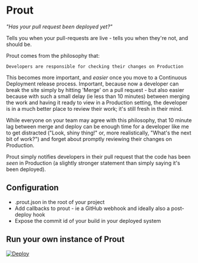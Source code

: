 Prout
=====

_"Has your pull request been deployed yet?"_

Tells you when your pull-requests are live - tells you when they're not, and should be.

Prout comes from the philosophy that:

    Developers are responsible for checking their changes on Production

This becomes more important, and _easier_ once you move to a Continuous Deployment
release process. Important, because now a developer can break the site simply by
hitting 'Merge' on a pull request - but also easier because with such a small delay
(ie less than 10 minutes) between merging the work and having it ready to view in a
Production setting, the developer is in a much better place to review their work;
it's still fresh in their mind.

While everyone on your team may agree with this philosophy, that 10 minute lag
between merge and deploy can be enough time for a developer like me to get distracted
("Look, shiny thing!" or, more realistically, "What's the next bit of work?") and
forget about promptly reviewing their changes on Production.

Prout simply notifies developers in their pull request that the code has been _seen_
in Production (a slightly stronger statement than simply saying it's been deployed).


Configuration
-------------

* .prout.json in the root of your project
* Add callbacks to prout - ie a GitHub webhook and ideally also a post-deploy hook
* Expose the commit id of your build in your deployed system

Run your own instance of Prout
------------------------------

[![Deploy](https://www.herokucdn.com/deploy/button.png)](https://heroku.com/deploy?template=https://github.com/guardian/prout)
